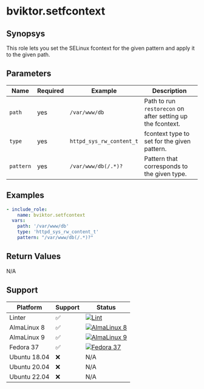 # bviktor.setfcontext

## Synopsys

This role lets you set the SELinux fcontext for the given pattern and apply it to the given path.

## Parameters

| Name | Required | Example | Description |
|---|---|---|---|
| `path` | yes | `/var/www/db` | Path to run `restorecon` on after setting up the fcontext. |
| `type` | yes | `httpd_sys_rw_content_t` | fcontext type to set for the given pattern. |
| `pattern` | yes | `/var/www/db(/.*)?` | Pattern that corresponds to the given type. |

## Examples

```yml
- include_role:
    name: bviktor.setfcontext
  vars:
    path: '/var/www/db'
    type: 'httpd_sys_rw_content_t'
    pattern: "/var/www/db(/.*)?"
```

## Return Values

N/A

## Support

| Platform | Support | Status |
|---|---|---|
| Linter | ✅ | [![Lint](https://github.com/noobient/ansible-setfcontext/actions/workflows/lint.yml/badge.svg)](https://github.com/noobient/ansible-setfcontext/actions/workflows/lint.yml) |
| AlmaLinux 8 | ✅ | [![AlmaLinux 8](https://github.com/noobient/ansible-setfcontext/actions/workflows/almalinux-8.yml/badge.svg)](https://github.com/noobient/ansible-setfcontext/actions/workflows/almalinux-8.yml) |
| AlmaLinux 9 | ✅ | [![AlmaLinux 9](https://github.com/noobient/ansible-setfcontext/actions/workflows/almalinux-9.yml/badge.svg)](https://github.com/noobient/ansible-setfcontext/actions/workflows/almalinux-9.yml) |
| Fedora 37 | ✅ | [![Fedora 37](https://github.com/noobient/ansible-setfcontext/actions/workflows/fedora-37.yml/badge.svg)](https://github.com/noobient/ansible-setfcontext/actions/workflows/fedora-37.yml) |
| Ubuntu 18.04 | ❌ | N/A |
| Ubuntu 20.04 | ❌ | N/A |
| Ubuntu 22.04 | ❌ | N/A |
